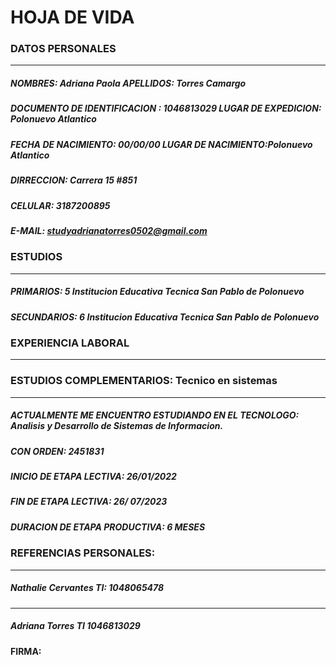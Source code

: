  # HOJA DE VIDA 

### DATOS PERSONALES 
--------------
##### NOMBRES:  Adriana Paola     APELLIDOS: Torres Camargo 
##### DOCUMENTO DE IDENTIFICACION :  1046813029     LUGAR DE EXPEDICION: Polonuevo Atlantico 
##### FECHA DE NACIMIENTO:  00/00/00     LUGAR DE NACIMIENTO:Polonuevo Atlantico 
##### DIRRECCION: Carrera 15 #851 
##### CELULAR: 3187200895 
##### E-MAIL: studyadrianatorres0502@gmail.com 
### ESTUDIOS 
-------------
##### PRIMARIOS: 5 Institucion Educativa Tecnica San Pablo de Polonuevo 
##### SECUNDARIOS: 6 Institucion Educativa Tecnica San Pablo de Polonuevo
### EXPERIENCIA LABORAL
------------
### ESTUDIOS COMPLEMENTARIOS: Tecnico en sistemas 
-----------------
##### ACTUALMENTE ME ENCUENTRO ESTUDIANDO EN EL TECNOLOGO: Analisis y Desarrollo de Sistemas de Informacion.
##### CON ORDEN: 2451831
##### INICIO DE ETAPA LECTIVA: 26/01/2022
##### FIN DE ETAPA LECTIVA: 26/ 07/2023 
##### DURACION DE ETAPA PRODUCTIVA: 6 MESES 
### REFERENCIAS PERSONALES: 
--------
##### Nathalie Cervantes  TI: 1048065478
--------
##### Adriana Torres  TI 1046813029
#### FIRMA: 

